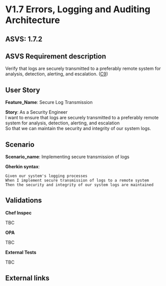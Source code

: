 # V1.7 Errors, Logging and Auditing Architecture

## ASVS: 1.7.2

## ASVS Requirement description

Verify that logs are securely transmitted to a preferably remote
system for analysis, detection, alerting, and escalation.
([C9](https://owasp.org/www-project-proactive-controls/#div-numbering))

## User Story

**Feature_Name**: Secure Log Transmission

**Story**:
As a Security Engineer\
I want to ensure that logs are securely transmitted to a preferably remote system for analysis,
detection, alerting, and escalation\
So that we can maintain the security and integrity of our system logs.

## Scenario

**Scenario_name**: Implementing secure transmission of logs

**Gherkin syntax**:

```gherkin
Given our system's logging processes
When I implement secure transmission of logs to a remote system
Then the security and integrity of our system logs are maintained
```

## Validations

**Chef Inspec**

TBC

**OPA**

TBC

**External Tests**

TBC

## External links